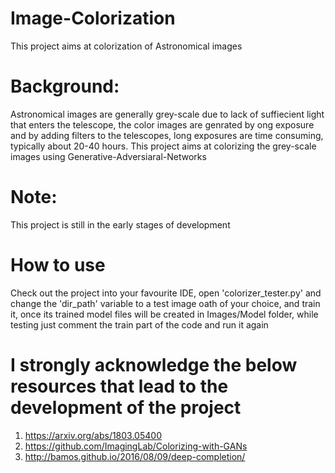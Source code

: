 # Image-Colorization
This project aims at colorization of Astronomical images

# Background:
Astronomical images are generally grey-scale due to lack of suffiecient light that enters the telescope, the color images are genrated by ong exposure and by adding filters to the telescopes, long exposures are time consuming, typically about 20-40 hours. This project aims at colorizing the grey-scale images using Generative-Adversiaral-Networks

# Note:
This project is still in the early stages of development

# How to use
Check out the project into your favourite IDE, open 'colorizer_tester.py' and change the 'dir_path' variable to a test image oath of your choice, and train it, once its trained model files will be created in Images/Model folder, while testing just comment the train part of the code and run it again

# I strongly acknowledge the below resources that lead to the development of the project
1. https://arxiv.org/abs/1803.05400
2. https://github.com/ImagingLab/Colorizing-with-GANs
3. http://bamos.github.io/2016/08/09/deep-completion/
